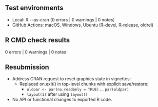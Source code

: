 ## Test environments
- Local: R --as-cran (0 errors | 0 warnings | 0 notes)
- GitHub Actions: macOS, Windows, Ubuntu (R-devel, R-release, oldrel)

## R CMD check results
0 errors | 0 warnings | 0 notes

## Resubmission
- Address CRAN request to reset graphics state in vignettes:
  - Replaced on.exit() in top-level chunks with explicit save/restore:
    * `oldpar <- par(no.readonly = TRUE)` … `par(oldpar)`
    * `layout(1)` after using `layout()`
- No API or functional changes to exported R code.
